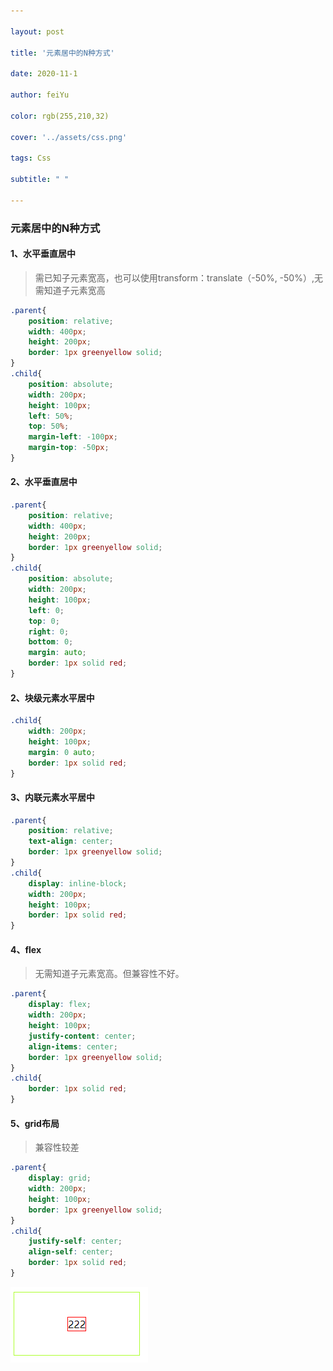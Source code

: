 ```yaml
---

layout: post

title: '元素居中的N种方式'

date: 2020-11-1

author: feiYu

color: rgb(255,210,32)

cover: '../assets/css.png'

tags: Css

subtitle: " "

---
```



### 元素居中的N种方式

#### 1、水平垂直居中

> 需已知子元素宽高，也可以使用transform：translate（-50%, -50%）,无需知道子元素宽高

```css
.parent{
    position: relative;
    width: 400px;
    height: 200px;
    border: 1px greenyellow solid;
}
.child{
    position: absolute;
    width: 200px;
    height: 100px;
    left: 50%;
    top: 50%;
    margin-left: -100px;
    margin-top: -50px;
}
```

#### 2、水平垂直居中

```css
.parent{
    position: relative;
    width: 400px;
    height: 200px;
    border: 1px greenyellow solid;
}
.child{
    position: absolute;
    width: 200px;
    height: 100px;
    left: 0;
    top: 0;
    right: 0;
    bottom: 0;
    margin: auto;
    border: 1px solid red;
}
```



#### 2、块级元素水平居中

```css
.child{
    width: 200px;
    height: 100px;
    margin: 0 auto;
    border: 1px solid red;
}
```

#### 3、内联元素水平居中

```css
.parent{
    position: relative;
    text-align: center;
    border: 1px greenyellow solid;
}
.child{
	display: inline-block;
    width: 200px;
    height: 100px;
    border: 1px solid red;
}
```

#### 4、flex

> 无需知道子元素宽高。但兼容性不好。

```css
.parent{
    display: flex;
    width: 200px;
    height: 100px;
    justify-content: center;
    align-items: center;
    border: 1px greenyellow solid;
}
.child{
    border: 1px solid red;
}
```

#### 5、grid布局

> 兼容性较差

```css
.parent{
    display: grid;
    width: 200px;
    height: 100px;
    border: 1px greenyellow solid;
}
.child{
    justify-self: center;
    align-self: center;
    border: 1px solid red;
}
```

![image-20210204175319001](../assets/images/image-20210204175319001.png)

